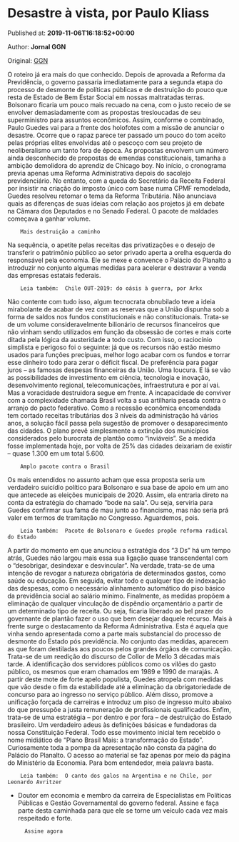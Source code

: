 
# Desastre à vista, por Paulo Kliass

Published at: **2019-11-06T16:18:52+00:00**

Author: **Jornal GGN**

Original: [GGN](https://jornalggn.com.br/artigos/desastre-a-vista-por-paulo-kliass/)

O roteiro já era mais do que conhecido. Depois de aprovada a Reforma da Previdência, o governo passaria imediatamente para a segunda etapa do processo de desmonte de políticas públicas e de destruição do pouco que resta de Estado de Bem Estar Social em nossas maltratadas terras. Bolsonaro ficaria um pouco mais recuado na cena, com o justo receio de se envolver demasiadamente com as propostas tresloucadas de seu superministro para assuntos econômicos.
Assim, conforme o combinado, Paulo Guedes vai para a frente dos holofotes com a missão de anunciar o desastre. Ocorre que o rapaz parece ter passado um pouco do tom aceito pelas próprias elites envolvidas até o pescoço com seu projeto de neoliberalismo um tanto fora de época. As propostas envolvem um número ainda desconhecido de propostas de emendas constitucionais, tamanha a ambição demolidora do aprendiz de Chicago boy.
No início, o cronograma previa apenas uma Reforma Administrativa depois do sacolejo previdenciário. No entanto, com a queda do Secretário da Receita Federal por insistir na criação do imposto único com base numa CPMF remodelada, Guedes resolveu retomar o tema da Reforma Tributária. Não anunciava quais as diferenças de suas ideias com relação aos projetos já em debate na Câmara dos Deputados e no Senado Federal. O pacote de maldades começava a ganhar volume.

        Mais destruição a caminho
      
Na sequência, o apetite pelas receitas das privatizações e o desejo de transferir o patrimônio público ao setor privado aperta a orelha esquerda do responsável pela economia. Ele se mexe e convence o Palácio do Planalto a introduzir no conjunto algumas medidas para acelerar e destravar a venda das empresas estatais federais.

        Leia também:  Chile OUT-2019: do oásis à guerra, por Arkx
      
Não contente com tudo isso, algum tecnocrata obnubilado teve a ideia mirabolante de acabar de vez com as reservas que a União dispunha sob a forma de saldos nos fundos constitucionais e não constitucionais. Trata-se de um volume consideravelmente bilionário de recursos financeiros que não vinham sendo utilizados em função da obsessão de cortes e mais corte ditada pela lógica da austeridade a todo custo. Com isso, o raciocínio simplista e perigoso foi o seguinte: já que os recursos não estão mesmo usados para funções precípuas, melhor logo acabar com os fundos e torrar esse dinheiro todo para zerar o déficit fiscal. De preferência para pagar juros – as famosas despesas financeiras da União. Uma loucura. E lá se vão as possibilidades de investimento em ciência, tecnologia e inovação, desenvolvimento regional, telecomunicações, infraestrutura e por aí vai.
Mas a voracidade destruidora segue em frente. A incapacidade de conviver com a complexidade chamada Brasil volta a sua artilharia pesada contra o arranjo do pacto federativo. Como a recessão econômica encomendada tem cortado receitas tributárias dos 3 níveis da administração há vários anos, a solução fácil passa pela sugestão de promover o desaparecimento das cidades. O plano prevê simplesmente a extinção dos municípios considerados pelo burocrata de plantão como “inviáveis”. Se a medida fosse implementada hoje, por volta de 25% das cidades deixariam de existir – quase 1.300 em um total 5.600.

        Amplo pacote contra o Brasil
      
Os mais entendidos no assunto acham que essa proposta seria um verdadeiro suicídio político para Bolsonaro e sua base de apoio em um ano que antecede as eleições municipais de 2020. Assim, ela entraria direto na conta da estratégia do chamado “bode na sala”. Ou seja, serviria para Guedes confirmar sua fama de mau junto ao financismo, mas não seria prá valer em termos de tramitação no Congresso. Aguardemos, pois.

        Leia também:  Pacote de Bolsonaro e Guedes propõe reforma radical do Estado
      
A partir do momento em que anunciou a estratégia dos “3 Ds” há um tempo atrás, Guedes não largou mais essa sua ligação quase transcendental com o “desobrigar, desindexar e desvincular”. Na verdade, trata-se de uma intenção de revogar a natureza obrigatória de determinados gastos, como saúde ou educação. Em seguida, evitar todo e qualquer tipo de indexação das despesas, como o necessário alinhamento automático do piso básico da previdência social ao salário mínimo. Finalmente, as medidas propõem a eliminação de qualquer vinculação de dispêndio orçamentário a partir de um determinado tipo de receita. Ou seja, ficaria liberado ao bel prazer do governante de plantão fazer o uso que bem desejar daquele recurso.
Mais à frente surge o destacamento da Reforma Administrativa. Esta é aquela que vinha sendo apresentada como a parte mais substancial do processo de desmonte do Estado pós previdência. No conjunto das medidas, aparecem as que foram destiladas aos poucos pelos grandes órgãos de comunicação. Trata-se de um reedição do discurso de Collor de Mello 3 décadas mais tarde. A identificação dos servidores públicos como os vilões do gasto público, os mesmos que eram chamados em 1989 e 1990 de marajás.
A partir deste mote de forte apelo populista, Guedes atropela com medidas que vão desde o fim da estabilidade até a eliminação da obrigatoriedade de concurso para ao ingresso no serviço público. Além disso, promove a unificação forçada de carreiras e introduz um piso de ingresso muito abaixo do que pressupõe a justa remuneração de profissionais qualificados. Enfim, trata-se de uma estratégia – por dentro e por fora – de destruição do Estado brasileiro. Um verdadeiro adeus às definições básicas e fundadoras da nossa Constituição Federal.
Todo esse movimento inicial tem recebido o nome midiático de “Plano Brasil Mais: a transformação do Estado”. Curiosamente toda a pompa da apresentação não consta da página do Palácio do Planalto. O acesso ao material se faz apenas por meio da página do Ministério da Economia. Para bom entendedor, meia palavra basta.

        Leia também:  O canto dos galos na Argentina e no Chile, por Leonardo Avritzer
      
* Doutor em economia e membro da carreira de Especialistas em Políticas Públicas e Gestão Governamental do governo federal.
Assine e faça parte desta caminhada para que ele se torne um veículo cada vez mais respeitado e forte.

        Assine agora
      
